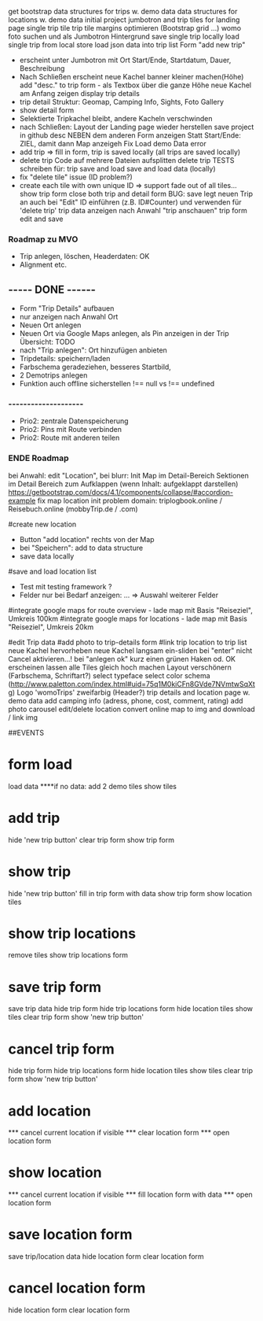 
get bootstrap
data structures for trips w. demo data
data structures for locations w. demo data
initial project
jumbotron and trip tiles for landing page
single trip tile
trip tile margins optimieren (Bootstrap grid ...)
womo foto suchen und als Jumbotron Hintergrund
save single trip locally
load single trip from local store
load json data into trip list
Form "add new trip" 
- erscheint unter Jumbotron mit 
  Ort Start/Ende, Startdatum, Dauer, Beschreibung
- Nach Schließen erscheint neue Kachel 
banner kleiner machen(Höhe)
add "desc." to trip form - als Textbox über die ganze Höhe
neue Kachel am Anfang zeigen
display trip details
- trip detail Struktur: Geomap, Camping Info, Sights, Foto Gallery
- show detail form
- Selektierte Tripkachel bleibt, andere Kacheln verschwinden
- nach Schließen: Layout der Landing page wieder herstellen
save project in github 
desc NEBEN dem anderen Form anzeigen
Statt Start/Ende: ZIEL, damit dann Map anzeigeh
Fix Load demo Data error
- add trip => fill in form, trip is saved locally (all trips are saved locally)
- delete trip
Code auf mehrere Dateien aufsplitten
delete trip
TESTS schreiben für: trip save and load 
save and load data (locally)
- fix "delete tile" issue (ID problem?)
- create each tile with own unique ID => support fade out of all tiles...
show trip form 
close both trip and detail form 
BUG: save legt neuen Trip an auch bei "Edit"
ID einführen (z.B. ID#Counter) und verwenden für 'delete trip'
trip data anzeigen nach Anwahl "trip anschauen" 
trip form edit and save

### Roadmap zu MVO ###
- Trip anlegen, löschen, Headerdaten: OK
- Alignment etc.
## ----- DONE ------
- Form "Trip Details" aufbauen
- nur anzeigen nach Anwahl Ort
- Neuen Ort anlegen
- Neuen Ort via Google Maps anlegen, als Pin anzeigen in der Trip Übersicht: TODO
- nach "Trip anlegen": Ort hinzufügen anbieten
- Tripdetails: speichern/laden 
- Farbschema geradeziehen, besseres Startbild, 
- 2 Demotrips anlegen  
- Funktion auch offline sicherstellen
!== null  vs  !== undefined
### --------------------
- Prio2: zentrale Datenspeicherung
- Prio2: Pins mit Route verbinden
- Prio2: Route mit anderen teilen
### ENDE Roadmap ###

bei Anwahl: edit "Location", bei blurr: Init Map im Detail-Bereich
Sektionen im Detail Bereich zum Aufklappen (wenn Inhalt: aufgeklappt darstellen) https://getbootstrap.com/docs/4.1/components/collapse/#accordion-example
fix map location init problem
domain: triplogbook.online / Reisebuch.online    (mobbyTrip.de / .com)

#create new location
- Button "add location" rechts von der Map
- bei "Speichern": add to data structure
- save data locally

#save and load location list
- Test mit testing framework ?
- Felder nur bei Bedarf anzeigen: ... => Auswahl weiterer Felder

#integrate google maps for route overview - lade map mit Basis "Reiseziel", Umkreis 100km
#integrate google maps for locations - lade map mit Basis "Reiseziel", Umkreis 20km

#edit Trip data
#add photo to trip-details form
#link trip location to trip list
neue Kachel hervorheben
neue Kachel langsam ein-sliden
bei "enter" nicht Cancel aktivieren...!
bei "anlegen ok" kurz einen grünen Haken od. OK erscheinen lassen
alle Tiles gleich hoch machen
Layout verschönern (Farbschema, Schriftart?)
select typeface
select color schema (http://www.paletton.com/index.html#uid=75q1M0kiCFn8GVde7NVmtwSqXtg)
Logo 'womoTrips' zweifarbig (Header?)
trip details and location page w. demo data
add camping info (adress, phone, cost, comment, rating)
add photo carousel
edit/delete location
convert online map to img and download / link img


##EVENTS

# form load
load data
****if no data: add 2 demo tiles
show tiles

# add trip
hide 'new trip button'
clear trip form
show trip form

# show trip
hide 'new trip button'
fill in trip form with data
show trip form
show location tiles

# show trip locations
remove tiles
show trip locations form

# save trip form
save trip data
hide trip form
hide trip locations form
hide location tiles
show tiles
clear trip form
show 'new trip button'

# cancel trip form
hide trip form
hide trip locations form
hide location tiles
show tiles
clear trip form
show 'new trip button'

# add location
*** cancel current location if visible
*** clear location form
*** open location form

# show location
*** cancel current location if visible
*** fill location form with data
*** open location form

# save location form
save trip/location data
hide location form
clear location form

# cancel location form
hide location form
clear location form
